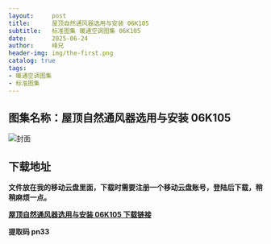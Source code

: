 ```yaml
---
layout:     post
title:      屋顶自然通风器选用与安装 06K105
subtitle:   标准图集 暖通空调图集 06K105
date:       2025-06-24
author:     峰兄
header-img: img/the-first.png
catalog: true
tags:
- 暖通空调图集
- 标准图集
---
```

## 图集名称：屋顶自然通风器选用与安装 06K105
![封面](https://pic1.imgdb.cn/item/6858f5a158cb8da5c864efa3.jpg)


## 下载地址 ##
**文件放在我的移动云盘里面，下载时需要注册一个移动云盘账号，登陆后下载，稍稍麻烦一点。**  
  
[**屋顶自然通风器选用与安装 06K105 下载链接**](https://caiyun.139.com/w/i/2nQQTKLMyMha0)


**提取码 pn33**

